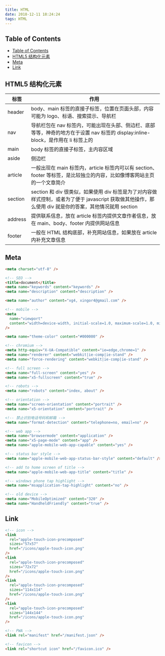 ```yaml
---
title: HTML
date: 2018-12-11 18:24:24
tags: HTML
---
```


## Table of Contents

- [Table of Contents](#table-of-contents)
- [HTML5 结构化元素](#html5-%E7%BB%93%E6%9E%84%E5%8C%96%E5%85%83%E7%B4%A0)
- [Meta](#meta)
- [Link](#link)

## HTML5 结构化元素

| 标签    | 作用                                                                                                                                                    |
| ------- | ------------------------------------------------------------------------------------------------------------------------------------------------------- |
| header  | body、main 标签的直接子标签，位置在页面头部，内容可能为 logo、标语、搜索提示、导航栏                                                                    |
| nav     | 导航栏包在 nav 标签内，可能出现在头部、侧边栏、底部等等，神奇的地方在于设置 nav 标签的 display:inline-block，是作用在 li 标签上的                       |
| main    | body 标签的直接子标签，主内容区域                                                                                                                       |
| aside   | 侧边栏                                                                                                                                                  |
| article | 一般出现在 main 标签内，article 标签内可以有 section、footer 等标签，是比较独立的内容，比如像博客网站主页的一个文章简介                                 |
| section | section 和 div 很类似，如果使用 div 标签是为了对内容做样式控制，或者为了便于 javascript 获取做其他操作，那么使用 div 就是你的答案，其他情况就用 section |
| address | 提供联系信息，放在 article 标签内提供文章作者信息，放在 main、body、footer 内提供网站信息                                                               |
| footer  | 一般在 HTML 结构底部，补充网站信息，如果放在 article 内补充文章信息                                                                                     |

## Meta

```html
<meta charset="utf-8" />

<!-- SEO -->
<title>document</title>
<meta name="keywords" content="keywords" />
<meta name="description" content="description" />

<meta name="author" content="xg4, xingor4@gmail.com" />

<!-- mobile -->
<meta
  name="viewport"
  content="width=device-width, initial-scale=1.0, maximum-scale=1.0, minimum-scale=1.0, user-scalable=no, shrink-to-fit=no"
/>

<meta name="theme-color" content="#000000" />

<!-- chromium -->
<meta http-equiv="X-UA-Compatible" content="ie=edge,chrome=1" />
<meta name="renderer" content="webkit|ie-comp|ie-stand" />
<meta name="force-rendering" content="webkit|ie-comp|ie-stand" />

<!-- full screen -->
<meta name="full-screen" content="yes" />
<meta name="x5-fullscreen" content="true" />

<!-- robots -->
<meta name="robots" content="index, about" />

<!-- orientation -->
<meta name="screen-orientation" content="portrait" />
<meta name="x5-orientation" content="portrait" />

<!-- 禁止识别电话号码和邮箱 -->
<meta name="format-detection" content="telephone=no, email=no" />

<!-- web app -->
<meta name="browsermode" content="application" />
<meta name="x5-page-mode" content="app" />
<meta name="apple-mobile-web-app-capable" content="yes" />

<!-- status bar style -->
<meta name="apple-mobile-web-app-status-bar-style" content="default" />

<!-- add to home screen of title -->
<meta name="apple-mobile-web-app-title" content="title" />

<!-- windows phone tap highlight -->
<meta name="msapplication-tap-highlight" content="no" />

<!-- old device -->
<meta name="MobileOptimized" content="320" />
<meta name="HandheldFriendly" content="true" />
```

## Link

```html
<!-- icon -->
<link
  rel="apple-touch-icon-precomposed"
  sizes="57x57"
  href="/icons/apple-touch-icon.png"
/>
<link
  rel="apple-touch-icon-precomposed"
  sizes="72x72"
  href="/icons/apple-touch-icon.png"
/>
<link
  rel="apple-touch-icon-precomposed"
  sizes="114x114"
  href="/icons/apple-touch-icon.png"
/>
<link
  rel="apple-touch-icon-precomposed"
  sizes="144x144"
  href="/icons/apple-touch-icon.png"
/>

<!-- PWA -->
<link rel="manifest" href="/manifest.json" />

<!-- favicon -->
<link rel="shortcut icon" href="/favicon.ico" />
```
